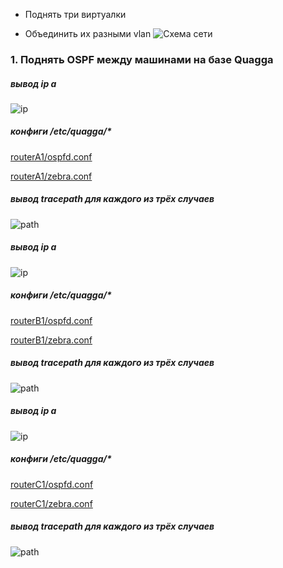 - Поднять три виртуалки

- Объединить их разными vlan
![Схема сети](https://github.com/kyourselfer/OTUS_LinuxAdmin201804/blob/master/lesson12_ospf/1/ospf_one_area.jpg)

### 1. Поднять OSPF между машинами на базе Quagga
##### вывод ip a
![ip](https://github.com/kyourselfer/OTUS_LinuxAdmin201804/blob/master/lesson12_ospf/1/routerA1/routerA1_ip.gif)
##### конфиги /etc/quagga/*
[routerA1/ospfd.conf](https://github.com/kyourselfer/OTUS_LinuxAdmin201804/blob/master/lesson12_ospf/1/routerA1/ospfd.conf)

[routerA1/zebra.conf](https://github.com/kyourselfer/OTUS_LinuxAdmin201804/blob/master/lesson12_ospf/1/routerA1/zebra.conf)
##### вывод tracepath для каждого из трёх случаев
![path](https://github.com/kyourselfer/OTUS_LinuxAdmin201804/blob/master/lesson12_ospf/1/routerA1/routerA1_path.gif)
##### вывод ip a
![ip](https://github.com/kyourselfer/OTUS_LinuxAdmin201804/blob/master/lesson12_ospf/1/routerB1/routerB1_ip.gif)
##### конфиги /etc/quagga/*
[routerB1/ospfd.conf](https://github.com/kyourselfer/OTUS_LinuxAdmin201804/blob/master/lesson12_ospf/1/routerB1/ospfd.conf)

[routerB1/zebra.conf](https://github.com/kyourselfer/OTUS_LinuxAdmin201804/blob/master/lesson12_ospf/1/routerB1/zebra.conf)
##### вывод tracepath для каждого из трёх случаев
![path](https://github.com/kyourselfer/OTUS_LinuxAdmin201804/blob/master/lesson12_ospf/1/routerB1/routerB1_path.gif)
##### вывод ip a
![ip](https://github.com/kyourselfer/OTUS_LinuxAdmin201804/blob/master/lesson12_ospf/1/routerC1/routerC1_ip.gif)
##### конфиги /etc/quagga/*
[routerC1/ospfd.conf](https://github.com/kyourselfer/OTUS_LinuxAdmin201804/blob/master/lesson12_ospf/1/routerC1/ospfd.conf)

[routerC1/zebra.conf](https://github.com/kyourselfer/OTUS_LinuxAdmin201804/blob/master/lesson12_ospf/1/routerC1/zebra.conf)
##### вывод tracepath для каждого из трёх случаев
![path](https://github.com/kyourselfer/OTUS_LinuxAdmin201804/blob/master/lesson12_ospf/1/routerC1/routerC1_path.gif)
